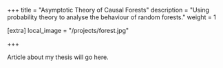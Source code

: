 +++ 
title = "Asymptotic Theory of Causal Forests" description = "Using probability theory to analyse the behaviour of random forests." weight = 1

[extra] local_image = "/projects/forest.jpg"

+++

Article about my thesis will go here.
